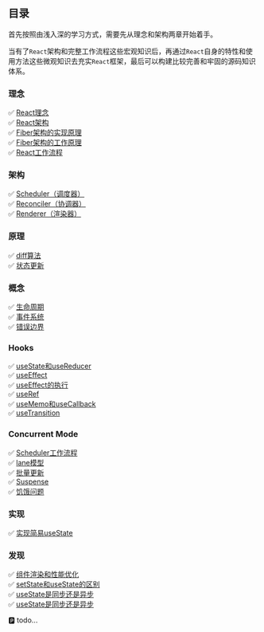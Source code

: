 ## 目录
首先按照由浅入深的学习方式，需要先从理念和架构两章开始着手。  

当有了`React`架构和完整工作流程这些宏观知识后，再通过`React`自身的特性和使用方法这些微观知识去充实`React`框架，最后可以构建比较完善和牢固的源码知识体系。  
### 理念
:white_check_mark: [React理念](../idea/concept.md)  
:white_check_mark: [React架构](../idea/architecture.md)  
:white_check_mark: [Fiber架构的实现原理](../idea/fiber.md)  
:white_check_mark: [Fiber架构的工作原理](../idea/doubleCache.md)  
:white_check_mark: [React工作流程](../idea/workProcess.md)  

### 架构
:white_check_mark: [Scheduler（调度器）](../architecture/scheduler.md)  
:white_check_mark: [Reconciler（协调器）](../architecture/reconciler.md)  
:white_check_mark: [Renderer（渲染器）](../architecture/renderer.md)  

### 原理
:white_check_mark: [diff算法](../principle/diff.md)  
:white_check_mark: [状态更新](../principle/updateState.md)  

### 概念
:white_check_mark: [生命周期](../concept/lifeCycle.md)  
:white_check_mark: [事件系统](../concept/eventSystem.md)  
:white_check_mark: [错误边界](../concept/errorBoundary.md)  

### Hooks
:white_check_mark: [useState和useReducer](../hooks/useStateAnduseReducer.md)  
:white_check_mark: [useEffect](../hooks/useEffect.md)  
:white_check_mark: [useEffect的执行](../hooks/executeUseEffect.md)  
:white_check_mark: [useRef](../hooks/useRef.md)  
:white_check_mark: [useMemo和useCallback](../hooks/useMemoAnduseCallback.md)  
:white_check_mark: [useTransition](../hooks/useTransition.md)  

### Concurrent Mode
:white_check_mark: [Scheduler工作流程](../concurrent/scheduler.md)  
:white_check_mark: [lane模型](../concurrent/lane.md)  
:white_check_mark: [批量更新](../concurrent/batchedUpdates.md)  
:white_check_mark: [Suspense](../concurrent/suspense.md)  
:white_check_mark: [饥饿问题](../concurrent/starve.md)  

### 实现
:white_check_mark: [实现简易useState](../implement/useState.md)  

### 发现
:white_check_mark: [组件渲染和性能优化](../find/componentRenderAndOptimize.md)  
:white_check_mark: [setState和useState的区别](../find/differentBetweenSetStateAndUseState.md)  
:white_check_mark: [useState是同步还是异步](../find/isUseStateSyncOrAsync.md)  
:white_check_mark: [useState是同步还是异步](../find/performanceOptimize.md)  


:parking: todo...